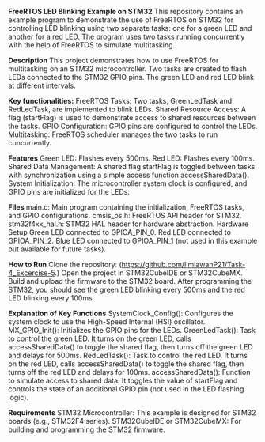 **FreeRTOS LED Blinking Example on STM32**
This repository contains an example program to demonstrate the use of FreeRTOS on STM32 for controlling LED blinking using two separate tasks: one for a green LED and another for a red LED. The program uses two tasks running concurrently with the help of FreeRTOS to simulate multitasking.

**Description**
This project demonstrates how to use FreeRTOS for multitasking on an STM32 microcontroller. Two tasks are created to flash LEDs connected to the STM32 GPIO pins. The green LED and red LED blink at different intervals.

**Key functionalities:**
FreeRTOS Tasks: Two tasks, GreenLedTask and RedLedTask, are implemented to blink LEDs.
Shared Resource Access: A flag (startFlag) is used to demonstrate access to shared resources between the tasks.
GPIO Configuration: GPIO pins are configured to control the LEDs.
Multitasking: FreeRTOS scheduler manages the two tasks to run concurrently.

**Features**
Green LED: Flashes every 500ms.
Red LED: Flashes every 100ms.
Shared Data Management: A shared flag startFlag is toggled between tasks with synchronization using a simple access function accessSharedData().
System Initialization: The microcontroller system clock is configured, and GPIO pins are initialized for the LEDs.

**Files**
main.c: Main program containing the initialization, FreeRTOS tasks, and GPIO configurations.
cmsis_os.h: FreeRTOS API header for STM32.
stm32f4xx_hal.h: STM32 HAL header for hardware abstraction.
Hardware Setup
Green LED connected to GPIOA_PIN_0.
Red LED connected to GPIOA_PIN_2.
Blue LED connected to GPIOA_PIN_1 (not used in this example but available for future tasks).


**How to Run**
Clone the repository:
(https://github.com/IlmiawanP21/Task-4_Excercise-5.)
Open the project in STM32CubeIDE or STM32CubeMX.
Build and upload the firmware to the STM32 board.
After programming the STM32, you should see the green LED blinking every 500ms and the red LED blinking every 100ms.

**Explanation of Key Functions**
SystemClock_Config(): Configures the system clock to use the High-Speed Internal (HSI) oscillator.
MX_GPIO_Init(): Initializes the GPIO pins for the LEDs.
GreenLedTask(): Task to control the green LED. It turns on the green LED, calls accessSharedData() to toggle the shared flag, then turns off the green LED and delays for 500ms.
RedLedTask(): Task to control the red LED. It turns on the red LED, calls accessSharedData() to toggle the shared flag, then turns off the red LED and delays for 100ms.
accessSharedData(): Function to simulate access to shared data. It toggles the value of startFlag and controls the state of an additional GPIO pin (not used in the LED flashing logic).

**Requirements**
STM32 Microcontroller: This example is designed for STM32 boards (e.g., STM32F4 series).
STM32CubeIDE or STM32CubeMX: For building and programming the STM32 firmware.
